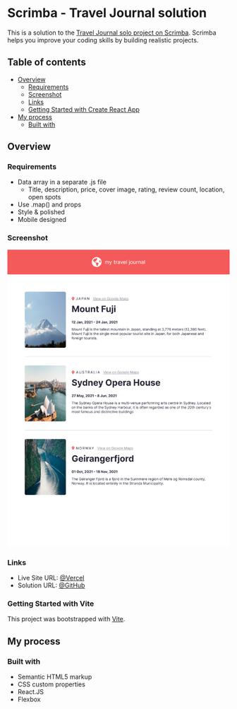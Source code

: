 # Scrimba - Travel Journal solution

This is a solution to the [Travel Journal solo project on Scrimba](https://scrimba.com/learn/learnreact/solo-project-pro-travel-journal-co74f46f2b22693c5ea577559). Scrimba helps you improve your coding skills by building realistic projects.

## Table of contents

- [Overview](#overview)
  - [Requirements](#requirements)
  - [Screenshot](#screenshot)
  - [Links](#links)
  - [Getting Started with Create React App](#getting-started-with-create-react-app)
- [My process](#my-process)
  - [Built with](#built-with)

## Overview

### Requirements

- Data array in a separate .js file
  - Title, description, price, cover image, rating, review count, location, open spots
- Use .map() and props
- Style & polished
- Mobile designed

### Screenshot

![screenshot](/src/assets/screenshot.png)

### Links

- Live Site URL: [@Vercel](https://travel-journal-solo-project.vercel.app/)
- Solution URL: [@GitHub](https://github.com/nascimentolds/travel-journal)

### Getting Started with Vite

This project was bootstrapped with [Vite](https://vitejs.dev/guide/).

## My process

### Built with

- Semantic HTML5 markup
- CSS custom properties
- React.JS
- Flexbox
